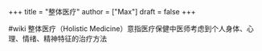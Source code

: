 +++
title = "整体医疗"
author = ["Max"]
draft = false
+++

\#wiki
整体医疗（Holistic Medicine）意指医疗保健中医师考虑到个人身体、心理、情绪、精神特征的治疗方法
